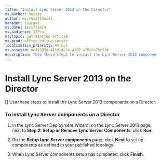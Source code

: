 ```yaml
---
title: "Install Lync Server 2013 on the Director"
ms.author: heidip
author: microsoftheidi
manager: laurawi
ms.date: 11/17/2014
ms.audience: ITPro
ms.topic: get-started-article
ms.prod: office-online-server
localization_priority: Normal
ms.assetid: 0e42803d-4160-4824-a107-a7086a75c534
description: "Use these steps to install the Lync Server 2013 components on a Director."
---
```


# Install Lync Server 2013 on the Director
[]
Use these steps to install the Lync Server 2013 components on a Director. 
  
### To install Lync Server components on a Director

1. In the Lync Server Deployment Wizard, on the Lync Server 2013 page, next to **Step 2: Setup or Remove Lync Server Components**, click **Run**.
    
2. On the **Setup Lync Server components** page, click **Next** to set up components as defined in your published topology. 
    
3. When Lync Server components setup has completed, click **Finish**.
    

